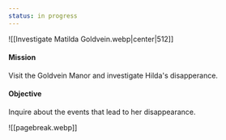 ```yaml
---
status: in progress
---
```

![[Investigate Matilda Goldvein.webp|center|512]]
#### Mission
Visit the Goldvein Manor and investigate Hilda's disapperance.
#### Objective
Inquire about the events that lead to her disappearance.

![[pagebreak.webp]]
